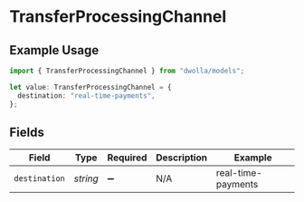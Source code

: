 # TransferProcessingChannel

## Example Usage

```typescript
import { TransferProcessingChannel } from "dwolla/models";

let value: TransferProcessingChannel = {
  destination: "real-time-payments",
};
```

## Fields

| Field              | Type               | Required           | Description        | Example            |
| ------------------ | ------------------ | ------------------ | ------------------ | ------------------ |
| `destination`      | *string*           | :heavy_minus_sign: | N/A                | real-time-payments |